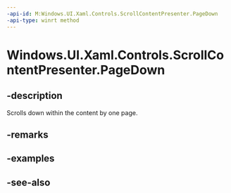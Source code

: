 ```yaml
---
-api-id: M:Windows.UI.Xaml.Controls.ScrollContentPresenter.PageDown
-api-type: winrt method
---
```


<!-- Method syntax
public void PageDown()
-->

# Windows.UI.Xaml.Controls.ScrollContentPresenter.PageDown

## -description
Scrolls down within the content by one page.



## -remarks

## -examples

## -see-also
